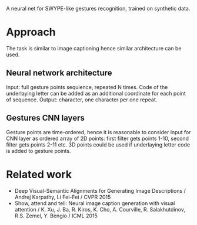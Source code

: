 A neural net for SWYPE-like gestures recognition, trained on synthetic data.

# Approach

The task is similar to image captioning hence similar architecture can be used.

## Neural network architecture

Input: full gesture points sequience, repeated N times. Code of the underlaying letter can be added as an additional coordinate for each point of sequence. Output: character, one character per one repeat.

## Gestures CNN layers

Gesture points are time-ordered, hence it is reasonable to consider input for CNN layer as ordered array of 2D points: first filter gets points 1-10, second filter gets points 2-11 etc. 3D points could be used if underlaying letter code is added to gesture points.

# Related work

- Deep Visual-Semantic Alignments for Generating Image Descriptions / Andrej Karpathy, Li Fei-Fei / CVPR 2015
- Show, attend and tell: Neural image caption generation with visual attention / K. Xu, J. Ba, R. Kiros, K. Cho, A. Courville, R. Salakhutdinov, R.S. Zemel, Y. Bengio / ICML 2015
